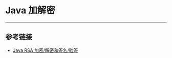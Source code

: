 # Java 加解密
***

## 参考链接
- [Java RSA 加密/解密和签名/验签](https://blog.csdn.net/qq_42402854/article/details/102455565)